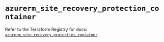 # `azurerm_site_recovery_protection_container`

Refer to the Terraform Registry for docs: [`azurerm_site_recovery_protection_container`](https://registry.terraform.io/providers/hashicorp/azurerm/4.50.0/docs/resources/site_recovery_protection_container).
